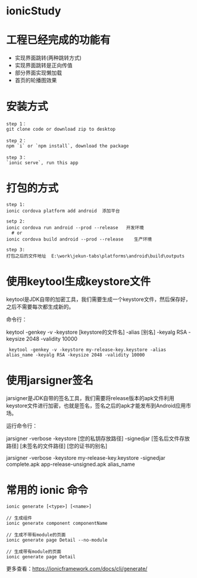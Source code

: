 # ionicStudy

# 工程已经完成的功能有
<ul>
  <li>实现界面跳转(两种跳转方式)</li>
  <li>实现界面跳转是正向传值</li>
  <li>部分界面实现懒加载</li>
  <li>首页的轮播图效果</li>
</ul>

# 安装方式
    
    step 1：
    git clone code or download zip to desktop

    step 2：
    npm `i` or `npm install`, download the package

    step 3：
    `ionic serve`, run this app

# 打包的方式

    step 1:
    ionic cordova platform add android  添加平台
    
    setp 2:
    ionic cordova run android --prod --release   开发环境
      # or
    ionic cordova build android --prod --release	生产环境
  
    step 3:
    打包之后的文件地址  E:\work\jekun-tabs\platforms\android\build\outputs


# 使用keytool生成keystore文件 
 keytool是JDK自带的加密工具，我们需要生成一个keystore文件，然后保存好，之后不需要每次都生成新的。
 
 命令行：
 
 keytool -genkey -v -keystore [keystore的文件名] -alias [别名] -keyalg RSA -keysize 2048 -validity 10000
     
     keytool -genkey -v -keystore my-release-key.keystore -alias alias_name -keyalg RSA -keysize 2048 -validity 10000


# 使用jarsigner签名 
jarsigner是JDK自带的签名工具，我们需要将release版本的apk文件利用keystore文件进行加密，也就是签名，签名之后的apk才能发布到Android应用市场。
 
运行命令行：

jarsigner -verbose -keystore [您的私钥存放路径] -signedjar [签名后文件存放路径] [未签名的文件路径] [您的证书的别名] 

jarsigner -verbose -keystore my-release-key.keystore -signedjar complete.apk app-release-unsigned.apk alias_name


# 常用的 ionic 命令
    ionic generate [<type>] [<name>]
    
    // 生成组件
    ionic generate component componentName
    
    // 生成不带有module的页面
    ionic generate page Detail --no-module
    
    // 生成带有module的页面
    ionic generate page Detail
更多查看：https://ionicframework.com/docs/cli/generate/
